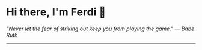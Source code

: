 <h1>Hi there, I'm Ferdi 👋</h1>

<p><em>
  "Never let the fear of striking out keep you from playing the game." — Babe Ruth
</em></p>

---
